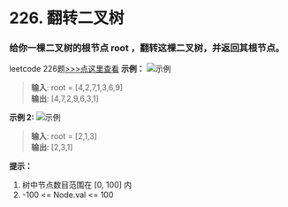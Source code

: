 # 226. 翻转二叉树
### 给你一棵二叉树的根节点 root ，翻转这棵二叉树，并返回其根节点。

leetcode 226题[>>>点这里查看](https://leetcode-cn.com/problems/invert-binary-tree/)
**示例：**
![示例](https://assets.leetcode.com/uploads/2021/03/14/invert1-tree.jpg)
> **输入**: root = [4,2,7,1,3,6,9]           
> **输出**: [4,7,2,9,6,3,1]            

**示例 2:**
![示例](https://assets.leetcode.com/uploads/2021/03/14/invert2-tree.jpg)
> **输入**: root = [2,1,3]       
> **输出**: [2,3,1]                    

**提示：**
1. 树中节点数目范围在 [0, 100] 内
2. -100 <= Node.val <= 100
